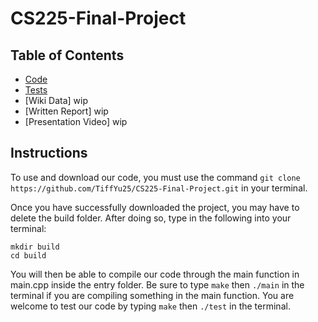 # CS225-Final-Project

## Table of Contents
* [Code](https://github.com/TiffYu25/CS225-Final-Project/tree/main/src)
* [Tests](https://github.com/TiffYu25/CS225-Final-Project/tree/main/tests)
* [Wiki Data] wip
* [Written Report] wip
* [Presentation Video] wip

## Instructions

To use and download our code, you must use the command ```git clone https://github.com/TiffYu25/CS225-Final-Project.git``` in your terminal.

Once you have successfully downloaded the project, you may have to delete the build folder. After doing so, type in the following into your terminal:
```
mkdir build
cd build
```
You will then be able to compile our code through the main function in main.cpp inside the entry folder. Be sure to type ```make``` then ```./main``` in the terminal if you are compiling something in the main function. You are welcome to test our code by typing ```make``` then ```./test``` in the terminal.

